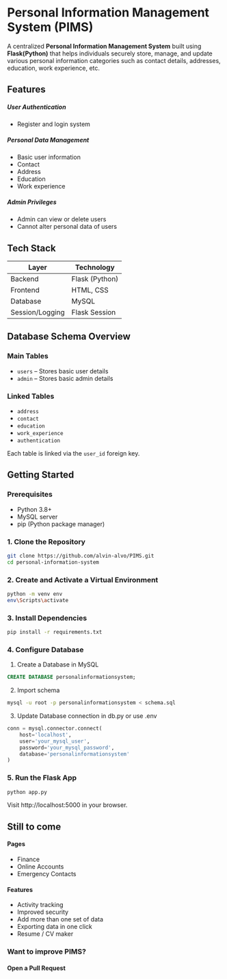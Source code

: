 #  Personal Information Management System (PIMS)

A centralized **Personal Information Management System** built using **Flask(Python)** that helps individuals securely store, manage, and update various personal information categories such as contact details, addresses, education, work experience, etc.


##  Features

##### **User Authentication**
  - Register and login system

##### **Personal Data Management**
  - Basic user information
  - Contact
  - Address
  - Education 
  - Work experience
 
##### **Admin Privileges**
  - Admin can view or delete users
  - Cannot alter personal data of users


##  Tech Stack

| Layer          | Technology      |
|----------------|-----------------|
| Backend        | Flask (Python)  |
| Frontend       | HTML, CSS       |
| Database       | MySQL           |
| Session/Logging| Flask Session   |



##  Database Schema Overview

###  Main Tables

- `users` – Stores basic user details
- `admin` – Stores basic admin details

###  Linked Tables

- `address`
- `contact`
- `education`
- `work_experience`
- `authentication`

Each table is linked via the `user_id` foreign key.


##  Getting Started

###  Prerequisites

- Python 3.8+ 
- MySQL server
- pip (Python package manager)

### 1. Clone the Repository
```bash
git clone https://github.com/alvin-alvo/PIMS.git
cd personal-information-system
```

### 2. Create and Activate a Virtual Environment
```sh
python -m venv env
env\Scripts\activate
```

### 3. Install Dependencies
```sh
pip install -r requirements.txt
```

### 4. Configure Database
1. Create a Database in MySQL 
```sql
CREATE DATABASE personalinformationsystem;
```
2. Import schema
```bash
mysql -u root -p personalinformationsystem < schema.sql
```
3. Update Database connection in db.py or use .env
```python
conn = mysql.connector.connect(
    host='localhost',
    user='your_mysql_user',
    password='your_mysql_password',
    database='personalinformationsystem'
)
```

### 5. Run the Flask App
```bash
python app.py
```
Visit http://localhost:5000 in your browser.

## Still to come

#### Pages
- Finance 
- Online Accounts
- Emergency Contacts
#### Features
- Activity tracking
- Improved security
- Add more than one set of data
- Exporting data in one click 
- Resume / CV maker

### Want to improve PIMS?
#### Open a Pull Request

